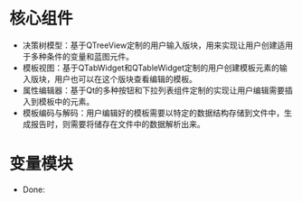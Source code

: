 # 核心组件
- 决策树模型：基于QTreeView定制的用户输入版块，用来实现让用户创建适用于多种条件的变量和蓝图元件。
- 模板视图：基于QTabWidget和QTableWidget定制的用户创建模板元素的输入版块，用户也可以在这个版块查看编辑的模板。
- 属性编辑器：基于Qt的多种按钮和下拉列表组件定制的实现让用户编辑需要插入到模板中的元素。
- 模板编码与解码：用户编辑好的模板需要以特定的数据结构存储到文件中，生成报告时，则需要将储存在文件中的数据解析出来。

# 变量模块
- Done: 

